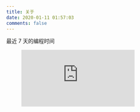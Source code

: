 ```yaml
---
title: 关于
date: 2020-01-11 01:57:03
comments: false
---
```


最近 7 天的编程时间

<figure><embed src="https://wakatime.com/share/@ouyangsong/cb16a947-dba6-40ec-9fa1-bdff69458fc8.svg"></embed></figure>
